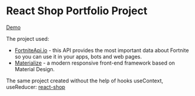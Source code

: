 # React Shop Portfolio Project

[Demo](https://Yulya163.github.io/shop-project)

The project used:
- [FortniteApi.io](https://fortniteapi.io) - this API provides the most important data about Fortnite so you can use it in your apps, bots and web pages.
- [Materialize](https://materializecss.com) - a modern responsive front-end framework based on Material Design.

The same project created without the help of hooks useContext, useReducer:
[react-shop](https://github.com/Yulya163/shop-project)
